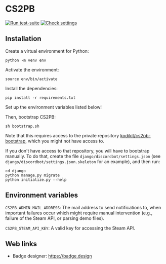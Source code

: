 # CS2PB

[![Run test-suite](https://github.com/kodikit/cs2pb/actions/workflows/django-tests.yaml/badge.svg)](https://github.com/kodikit/cs2pb/actions/workflows/django-tests.yaml)
[![Check settings](https://github.com/kodikit/cs2pb/actions/workflows/check-settings.yaml/badge.svg)](https://github.com/kodikit/cs2pb/actions/workflows/check-settings.yaml)

## Installation

Create a virtual environment for Python:
```
python -m venv env
```

Activate the environment:
```
source env/bin/activate
```

Install the dependencies:
```
pip install -r requirements.txt
```

Set up the environment variables listed below!

Then, bootstrap CS2PB:
```
sh bootstrap.sh
```
Note that this requires access to the private repository [kodikit/cs2pb-bootstrap](https://github.com/kodikit/cs2pb-bootstrap), which you might not have access to.

If you don't have access to that repository, you will have to bootstrap manually. To do that, create the file `django/discordbot/settings.json` (see `django/discordbot/settings.json.skeleton` for an example), and then run:
```
cd django
python manage.py migrate
python initialize.py --help
```

## Environment variables

`CS2PB_ADMIN_MAIL_ADDRESS`: The mail address to send notifications to, when important failures occur which might require manual intervention (e.g., failure of the Steam API, or parsing demo files).

`CS2PB_STEAM_API_KEY`: A valid key for accessing the Steam API.

## Web links

- Badge designer: <https://badge.design>

